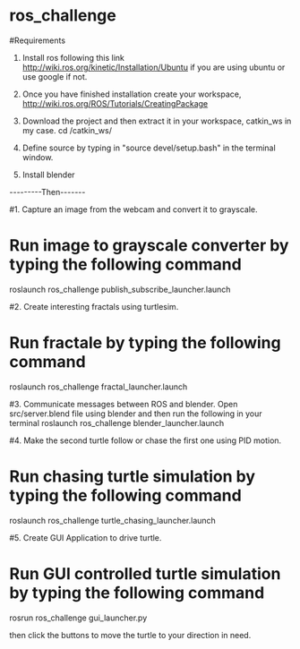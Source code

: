 # ros_challenge

#Requirements

1. Install ros following this link http://wiki.ros.org/kinetic/Installation/Ubuntu if you are using ubuntu
   or use google if not.

2. Once you have finished installation create your workspace, http://wiki.ros.org/ROS/Tutorials/CreatingPackage

3. Download the project and then extract it in your workspace, catkin_ws in my case.
  cd /catkin_ws/

4. Define source by typing in "source devel/setup.bash" in the terminal window.

5. Install blender

---------Then-------

#1. Capture an image from the webcam and convert it to grayscale.
# Run image to grayscale converter by typing the following command
roslaunch ros_challenge publish_subscribe_launcher.launch

#2. Create interesting fractals using turtlesim.
# Run fractale by typing the following command
roslaunch ros_challenge fractal_launcher.launch

#3. Communicate messages between ROS and blender.
Open src/server.blend file using blender and then run the following in your terminal
roslaunch ros_challenge blender_launcher.launch

#4. Make the second turtle follow or chase the first one using PID motion.
# Run chasing turtle simulation by typing the following command
roslaunch ros_challenge turtle_chasing_launcher.launch

#5. Create GUI Application to drive turtle.
# Run GUI controlled turtle simulation by typing the following command
rosrun ros_challenge gui_launcher.py

then click the buttons to move the turtle to your direction in need.
